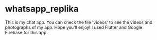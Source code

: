 # whatsapp_replika

This is my chat app. You can check the file 'videos' to see the videos and photographs of my app. Hope you'll enjoy! I used Flutter and Google Firebase for this app.
